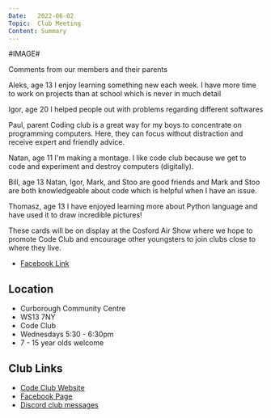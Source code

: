 ```yaml
---
Date:   2022-06-02
Topic:  Club Meeting
Content: Summary
---
```

#IMAGE#

Comments from our members and their parents

Aleks, age 13
I enjoy learning something new each week. I have more time to work on projects than at school which is never in much detail

Igor, age 20
I helped people out with problems regarding different softwares

Paul, parent
Coding club is a great way for my boys to concentrate on programming computers. Here, they can focus without distraction and receive expert and friendly advice.

Natan, age 11
I'm making a montage. I like code club because we get to code and experiment and destroy computers (digitally).

Bill, age 13
Natan, Igor, Mark, and Stoo are good friends and Mark and Stoo are both knowledgeable about code which is helpful when I have an issue.

Thomasz, age 13
I have enjoyed learning more about Python language and have used it to draw incredible pictures!

These cards will be on display at the Cosford Air Show where we hope to promote Code Club and encourage other youngsters to join clubs close to where they live.

* [Facebook Link](https://www.facebook.com/1481985248595237/posts/4904761136317614/)

## Location

* Curborough Community Centre
* WS13 7NY
* Code Club
* Wednesdays 5:30 - 6:30pm
* 7 - 15 year olds welcome

## Club Links

* [Code Club Website](https://lichfield-code-club.github.io/)
* [Facebook Page](https://www.facebook.com/LichfieldCoders)
* [Discord club messages](https://discord.gg/szz6xGK)
